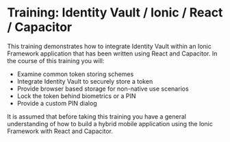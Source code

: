 # Training: Identity Vault / Ionic / React / Capacitor

This training demonstrates how to integrate Identity Vault within an Ionic Framework application that has been written using React and Capacitor. In the course of this training you will:

- Examine common token storing schemes
- Integrate Identity Vault to securely store a token
- Provide browser based storage for non-native use scenarios
- Lock the token behind biometrics or a PIN
- Provide a custom PIN dialog

It is assumed that before taking this training you have a general understanding of how to build a hybrid mobile application using the Ionic Framework with React and Capacitor.
